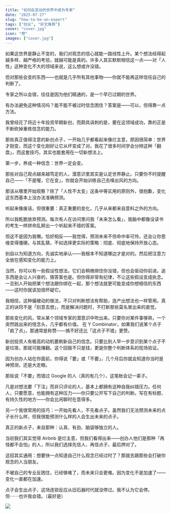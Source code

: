 ```yaml
---
title: "如何在变动的世界中成为专家"
date: "2025-07-27"
slug: "how-to-be-an-expert"
tags: ["创业", "好文推荐"]
cover: "cover.jpg"
icon: "😎"
images: ["cover.jpg"]
---
```

如果这世界是静止不变的，我们对观念的信心就能一路线性上升。某个想法经得起越多样、越严格的考验，就越可能是真的。许多人其实默默相信这一点——对「人性」这种变化不大的领域来说，这么想或许没错。



但对那些会变的东西——也就是几乎所有其他事物——你就不能再这样信任自己的判断了。



专家之所以会错，往往是因为他们精通的，是一个早已过期的世界。



有办法避免这种情况吗？能不能不被过时信念困住？答案是——可以，但得靠一点方法。



我曾经花了将近十年投资早期新创，而颇具讽刺的是，要在这领域成功，靠的正是不断砍掉重练信念的能力。



那些真正值得注意的新创点子，一开始几乎都看起来像烂主意，原因很简单：世界才刚变，而这个变化刚好让它从坏变成了对。我花了很多时间学会分辨这种「翻盘」，而这套技巧，其实也能套用在一切新想法上。



第一步，养成一种信念：世界一定会变。



那些对自己观点越来越笃定的人，潜意识里其实是认定世界静止。只要你不时提醒自己——「不是喔，它在变」，你就会开始训练自己去嗅出风的方向。



那该从哪里开始观察？除了「人性不太变」这条中等实用的原则外，很抱歉，变化这东西基本上没办法准确预测。



听起来像废话，但很重要：真正重要的变化，几乎从来都来自意料之外的方向。



所以我乾脆放弃预测。每次有人在访问里问我「未来怎么看」，我脑中都像没读书的考生一样拼命乱掰出一个听起来不错的答案。



但这不是因为我懒。恰好相反——我觉得，预测未来不但命中率可怜，还会让你思维变得僵硬。与其乱猜，不如选择更实际的策略：彻底、彻底地保持开放心态。



别自以为知道方向，先诚实地承认——我根本不知道哪边才是对的。然后把注意力全放在感知变化的能力上。



当然，你可以有一些假设性想法。它们会稍微绑住你没错，但也会驱动你前进。追东西是会让人兴奋的，猜答案也是。但你得非常有纪律，不让这些假设变成执念。
一旦别人开始把某个想法跟你绑在一起，那个想法就更可能变成你想相信的东西——这时你就该加倍怀疑它。



我相信，这种偏被动的做法，不只对判断想法有帮助，连产出想法也一样管用。真正的诀窍不是「刻意去想」，而是解决问题时，不打断那些莫名冒出来的直觉。



那些变化的风，常从某个领域专家的潜意识中吹出来。只要你对某件事够熟，一个突然跳出来的怪念头，几乎都有价值。
在 Y Combinator，如果我们说某个点子「疯了点」，那通常是称赞——搞不好还比「这点子不错」更赞。



新创投资人有极高的动机要刷新自己的信念。只要比别人早一步意识到某个点子不是垃圾，那就可能赚翻。这个回报不只是钱，更是你整个判断体系的现场验证。



因为创办人站在你面前，你得说「要」或「不要」，几个月后你就会知道你当时是神预测，还是大走眼。



那些说「不要」而错过 Google 的人（真的有几个），这笔帐会记一辈子。



凡是对想法要「下注」而非只评论的人，基本上都拥有这种自我纠错压力。任何人，只要愿意，也能拥有这种压力——你只要公开写下自己的判断。写在有标题、有持久性的地方——你会比闲聊时在意得多。



另一个我很常用的技巧：一开始先看人，不先看点子。虽然我们无法预测未来的点子长什么样，但我很能预测什么样的人会生出未来的点子。



真正的新点子，来自那种：认真、有劲、脑袋够独立的人。



当初我们其实觉得 Airbnb 是烂主意，但我们看得出来——创办人他们是那种「再怪都不会怕」的人，所以我们选择先信人、再信点子，最后押对了。



这招其实通用：想要快一点知道自己什么观念已经过时了？那就去跟那些会打破你观念的人当朋友。



不被自己的专业反困住，已经够难了，而未来只会更难。因为变化不是加速了——变化一直都在加速。



点子会生出点子，这场连锁反应从旧石器时代就没停过。我不认为它会停。
但⋯⋯也许我会错。（最好是）




![](https://prod-files-secure.s3.us-west-2.amazonaws.com/112d0858-5090-4d34-a606-b75eb8d65fd2/46476355-9cf3-4e99-9b7a-3531bc426380/1000202064.png?X-Amz-Algorithm=AWS4-HMAC-SHA256&X-Amz-Content-Sha256=UNSIGNED-PAYLOAD&X-Amz-Credential=ASIAZI2LB4664X6XBPJG%2F20251030%2Fus-west-2%2Fs3%2Faws4_request&X-Amz-Date=20251030T174606Z&X-Amz-Expires=3600&X-Amz-Security-Token=IQoJb3JpZ2luX2VjEDgaCXVzLXdlc3QtMiJHMEUCIQDPPYkW40SvraJxapEuu7IZnScWSFupH21vh1vzrGVMFgIgWvo2HlO7BXcaMqVESXG3B0UN%2BM4QQ9E9a1dNhoeJx14qiAQI8f%2F%2F%2F%2F%2F%2F%2F%2F%2F%2FARAAGgw2Mzc0MjMxODM4MDUiDCv%2FuyqTWrULRzy%2BZCrcAwMBhvuZfnhwe%2BChrww0re7UMyy%2FvAJrQDvXaXlJ6e0RYQ3KZNSq8%2F0cOdRHhMc9tzMgjhaTi5rksNLQnGuUE5hFqCGPJFM5kt72sQFyXViYvmcVUTrs7ywawmNVxOleC3tX3049ihxumdQPhs2vwVNQ6R%2F%2BclzzH9IY6%2B5mwaH45M2eVlimy9dlfyRCB3w8j3ucZEo64s%2BF%2Fv5Zqlz3gUlAon74X%2Fx9hNzlBJfLZLP1lIPT4IbLxfs%2FN6Vb1RX4BxrKbpNadavdzXqBetoGxayK06rIRkQQicv3d7W6OTiNsHU7f6kO2ta0y2WQtoz7nfOkHN9aFR%2FVz6iAhfYuAqhXrbCG7AB5FVacuCzN8UsPgCMMYlZgA4ms%2BO9KHFlZu6DMqQwICgxnRDBFJujL%2F%2BCd2v4jhCA3Lk2m%2FUS2%2B5J82otSY6ltUS0JFaPscBYB7CtS0yuGwk80uIaHaSVnXaOeYmLKbxdETaZRHFqmAmHR6SRg9fwasSYw9vGMOhDChtYBSYe1X8uWitf%2FoIzIjlEOcJOhHq3rU6TkZHpuTKsP8qJFnzNegDKgKoCksn8ZzGqGKc%2BrU3xzT8gpbZ6cetrU7ecOEj4abOJFom90LnFx0Uxzcu4R1gKXXgQbMOCbjsgGOqUB6lAkj7KNHYFs0s6Y5gZOt0IaXeOgS3SrM%2BhU2pu6ir8OoJD%2FpI7nxErTNfA5vGY2fSueI1RxhaYTFCXll%2FfoexNfPbIK22bQEh8FpnP928%2BbczQrdqNiHmeN%2Fw7Z75fOiumtHdwez4WthhiRXRzjRzAXZjsBcHpJ1cjcrMpPlzDt%2F0jQ8y0Z7J%2B4%2B7Ur5F1r5D2t6mXMnvfp3o9%2BfQta05CEvrCM&X-Amz-Signature=cb45be3f20ae798fb1cf09b275861af35d01ffceea99551864b9da866a4cd663&X-Amz-SignedHeaders=host&x-amz-checksum-mode=ENABLED&x-id=GetObject)

